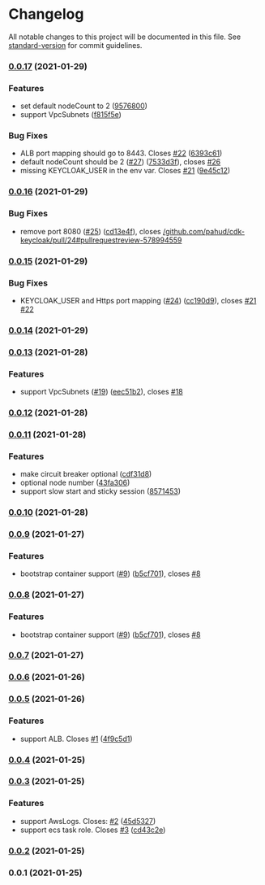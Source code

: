 # Changelog

All notable changes to this project will be documented in this file. See [standard-version](https://github.com/conventional-changelog/standard-version) for commit guidelines.

### [0.0.17](https://github.com/pahud/cdk-keycloak/compare/v0.0.16...v0.0.17) (2021-01-29)


### Features

* set default nodeCount to 2 ([9576800](https://github.com/pahud/cdk-keycloak/commit/957680063051d3487e968eabe61cd37973a22bc9))
* support VpcSubnets ([f815f5e](https://github.com/pahud/cdk-keycloak/commit/f815f5ee66458ac6ff4f50db5208e0e8f8550da3))


### Bug Fixes

* ALB port mapping should go to 8443. Closes [#22](https://github.com/pahud/cdk-keycloak/issues/22) ([6393c61](https://github.com/pahud/cdk-keycloak/commit/6393c6177fbf6b85a3d6b7d70ddce1d11ebca26a))
* default nodeCount should be 2 ([#27](https://github.com/pahud/cdk-keycloak/issues/27)) ([7533d3f](https://github.com/pahud/cdk-keycloak/commit/7533d3f692b3854c85358a656072f94cfc2d2911)), closes [#26](https://github.com/pahud/cdk-keycloak/issues/26)
* missing KEYCLOAK_USER in the env var. Closes [#21](https://github.com/pahud/cdk-keycloak/issues/21) ([9e45c12](https://github.com/pahud/cdk-keycloak/commit/9e45c126eb97f9a2382367fce7ff249f782e57a3))

### [0.0.16](https://github.com/pahud/cdk-keycloak/compare/v0.0.15...v0.0.16) (2021-01-29)


### Bug Fixes

* remove port 8080 ([#25](https://github.com/pahud/cdk-keycloak/issues/25)) ([cd13e4f](https://github.com/pahud/cdk-keycloak/commit/cd13e4f339eac4032d7f7f2394ec949fbc39aa61)), closes [/github.com/pahud/cdk-keycloak/pull/24#pullrequestreview-578994559](https://github.com/pahud//github.com/pahud/cdk-keycloak/pull/24/issues/pullrequestreview-578994559)

### [0.0.15](https://github.com/pahud/cdk-keycloak/compare/v0.0.14...v0.0.15) (2021-01-29)


### Bug Fixes

* KEYCLOAK_USER and Https port mapping ([#24](https://github.com/pahud/cdk-keycloak/issues/24)) ([cc190d9](https://github.com/pahud/cdk-keycloak/commit/cc190d940ee3921a2ab18e3667b6c87f16546c93)), closes [#21](https://github.com/pahud/cdk-keycloak/issues/21) [#22](https://github.com/pahud/cdk-keycloak/issues/22)

### [0.0.14](https://github.com/pahud/cdk-keycloak/compare/v0.0.13...v0.0.14) (2021-01-29)

### [0.0.13](https://github.com/pahud/cdk-keycloak/compare/v0.0.12...v0.0.13) (2021-01-28)


### Features

* support VpcSubnets ([#19](https://github.com/pahud/cdk-keycloak/issues/19)) ([eec51b2](https://github.com/pahud/cdk-keycloak/commit/eec51b26ff65ae2acff5c7e7fb247f2b9b0d7234)), closes [#18](https://github.com/pahud/cdk-keycloak/issues/18)

### [0.0.12](https://github.com/pahud/cdk-keycloak/compare/v0.0.11...v0.0.12) (2021-01-28)

### [0.0.11](https://github.com/pahud/cdk-keycloak/compare/v0.0.10...v0.0.11) (2021-01-28)


### Features

* make circuit breaker optional ([cdf31d8](https://github.com/pahud/cdk-keycloak/commit/cdf31d806dfaf43139f3f60ec92d77f4596f4ed6))
* optional node number ([43fa306](https://github.com/pahud/cdk-keycloak/commit/43fa306f0fd92ebb9849b4497f9426a9bc5583b0))
* support slow start and sticky session ([8571453](https://github.com/pahud/cdk-keycloak/commit/8571453c203a38aa8f4eb65d2306b40063b7b496))

### [0.0.10](https://github.com/pahud/cdk-keycloak/compare/v0.0.9...v0.0.10) (2021-01-28)

### [0.0.9](https://github.com/pahud/cdk-keycloak/compare/v0.0.7...v0.0.9) (2021-01-27)


### Features

* bootstrap container support ([#9](https://github.com/pahud/cdk-keycloak/issues/9)) ([b5cf701](https://github.com/pahud/cdk-keycloak/commit/b5cf70180dfb2f3d3dd2840f125af03ba320e67b)), closes [#8](https://github.com/pahud/cdk-keycloak/issues/8)

### [0.0.8](https://github.com/pahud/cdk-keycloak/compare/v0.0.7...v0.0.8) (2021-01-27)


### Features

* bootstrap container support ([#9](https://github.com/pahud/cdk-keycloak/issues/9)) ([b5cf701](https://github.com/pahud/cdk-keycloak/commit/b5cf70180dfb2f3d3dd2840f125af03ba320e67b)), closes [#8](https://github.com/pahud/cdk-keycloak/issues/8)

### [0.0.7](https://github.com/pahud/cdk-keycloak/compare/v0.0.6...v0.0.7) (2021-01-27)

### [0.0.6](https://github.com/pahud/cdk-keycloak/compare/v0.0.5...v0.0.6) (2021-01-26)

### [0.0.5](https://github.com/pahud/cdk-keycloak/compare/v0.0.4...v0.0.5) (2021-01-26)


### Features

* support ALB. Closes [#1](https://github.com/pahud/cdk-keycloak/issues/1) ([4f9c5d1](https://github.com/pahud/cdk-keycloak/commit/4f9c5d120bf2bf353b6a4aa72481c31701b86fb3))

### [0.0.4](https://github.com/pahud/cdk-keycloak/compare/v0.0.3...v0.0.4) (2021-01-25)

### [0.0.3](https://github.com/pahud/cdk-keycloak/compare/v0.0.2...v0.0.3) (2021-01-25)


### Features

* support AwsLogs. Closes: [#2](https://github.com/pahud/cdk-keycloak/issues/2) ([45d5327](https://github.com/pahud/cdk-keycloak/commit/45d53273f929070decdef11e2c5f00ff76d007b5))
* support ecs task role. Closes [#3](https://github.com/pahud/cdk-keycloak/issues/3) ([cd43c2e](https://github.com/pahud/cdk-keycloak/commit/cd43c2ea9c167f4cf1c4f0b6bafce51153d934c3))

### [0.0.2](https://github.com/pahud/cdk-keycloak/compare/v0.0.1...v0.0.2) (2021-01-25)

### 0.0.1 (2021-01-25)
